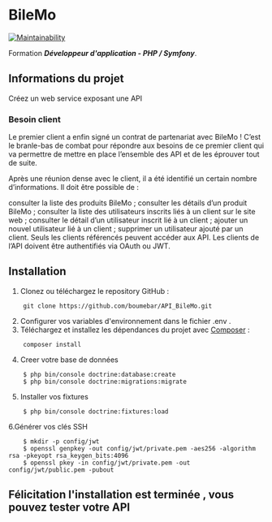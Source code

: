 # BileMo #

[![Maintainability](https://api.codeclimate.com/v1/badges/dab395fa3a38eafca059/maintainability)](https://codeclimate.com/github/boumebar/API_BileMo/maintainability)

Formation ***Développeur d'application - PHP / Symfony***.  

## Informations du projet ##
Créez un web service exposant une API

### Besoin client
Le premier client a enfin signé un contrat de partenariat avec BileMo ! C’est le branle-bas de combat pour répondre aux besoins de ce premier client qui va permettre de mettre en place l’ensemble des API et de les éprouver tout de suite.

 Après une réunion dense avec le client, il a été identifié un certain nombre d’informations. Il doit être possible de :

consulter la liste des produits BileMo ;
consulter les détails d’un produit BileMo ;
consulter la liste des utilisateurs inscrits liés à un client sur le site web ;
consulter le détail d’un utilisateur inscrit lié à un client ;
ajouter un nouvel utilisateur lié à un client ;
supprimer un utilisateur ajouté par un client.
Seuls les clients référencés peuvent accéder aux API. Les clients de l’API doivent être authentifiés via OAuth ou JWT.

## Installation ##

1. Clonez ou téléchargez le repository GitHub :
```
    git clone https://github.com/boumebar/API_BileMo.git
```
2. Configurer vos variables d'environnement dans le fichier .env .
3. Téléchargez et installez les dépendances du projet avec [Composer](https://getcomposer.org/download/) :
```
    composer install
```
4. Creer votre base de données
```
    $ php bin/console doctrine:database:create
    $ php bin/console doctrine:migrations:migrate
```
5. Installer vos fixtures
```
    $ php bin/console doctrine:fixtures:load
```
6.Générer vos clés SSH 
```
    $ mkdir -p config/jwt
    $ openssl genpkey -out config/jwt/private.pem -aes256 -algorithm rsa -pkeyopt rsa_keygen_bits:4096
    $ openssl pkey -in config/jwt/private.pem -out config/jwt/public.pem -pubout
```

## Félicitation l'installation est terminée , vous pouvez tester votre API  
